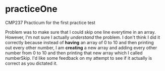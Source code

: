 # practiceOne
CMP237 Practicum for the first practice test

Problem was to make sure that I could skip one line everytime in an array. However, I'm not sure I actually _understand_ the problem. I don't think I did it correctly because instead of __having__ an array of 0 to 10 and then printing out every other number, I am __creating__ a new array and adding every other number from 0 to 10 and then printing that new array which I called numberSkip. I'd like some feedback on my attempt to see if it actually is correct as you dictated it.
